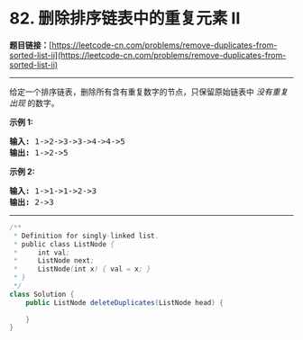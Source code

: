 # 82. 删除排序链表中的重复元素 II

**题目链接：**[https://leetcode-cn.com/problems/remove-duplicates-from-sorted-list-ii](https://leetcode-cn.com/problems/remove-duplicates-from-sorted-list-ii)

---

<div class="content__1Y2H">
 <div class="notranslate">
  <p>给定一个排序链表，删除所有含有重复数字的节点，只保留原始链表中&nbsp;<em>没有重复出现&nbsp;</em>的数字。</p> 
  <p><strong>示例&nbsp;1:</strong></p> 
  <pre class="language-text"><strong>输入:</strong> 1-&gt;2-&gt;3-&gt;3-&gt;4-&gt;4-&gt;5
<strong>输出:</strong> 1-&gt;2-&gt;5
</pre> 
  <p><strong>示例&nbsp;2:</strong></p> 
  <pre class="language-text"><strong>输入:</strong> 1-&gt;1-&gt;1-&gt;2-&gt;3
<strong>输出:</strong> 2-&gt;3</pre> 
 </div>
</div>

---

```java
/**
 * Definition for singly-linked list.
 * public class ListNode {
 *     int val;
 *     ListNode next;
 *     ListNode(int x) { val = x; }
 * }
 */
class Solution {
    public ListNode deleteDuplicates(ListNode head) {
        
    }
}
```
